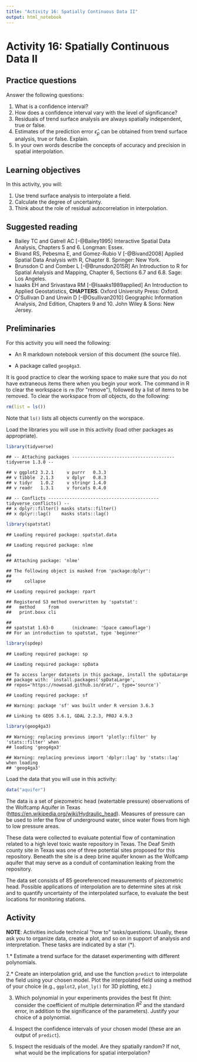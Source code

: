 ```yaml
---
title: "Activity 16: Spatially Continuous Data II"
output: html_notebook
---
```


# Activity 16: Spatially Continuous Data II

## Practice questions

Answer the following questions:

1. What is a confidence interval?
2. How does a confidence interval vary with the level of significance?
3. Residuals of trend surface analysis are always spatially independent, true or false.
4. Estimates of the prediction error $\hat{\epsilon}_p$ can be obtained from trend surface analysis, true or false. Explain.
5. In your own words describe the concepts of accuracy and precision in spatial interpolation.

## Learning objectives

In this activity, you will:

1. Use trend surface analysis to interpolate a field.
2. Calculate the degree of uncertainty.
3. Think about the role of residual autocorrelation in interpolation.

## Suggested reading

- Bailey TC and Gatrell AC [-@Bailey1995] Interactive Spatial Data Analysis, Chapters 5 and 6. Longman: Essex.
- Bivand RS, Pebesma E, and Gomez-Rubio V [-@Bivand2008] Applied Spatial Data Analysis with R, Chapter 8. Springer: New York.
- Brunsdon C and Comber L [-@Brunsdon2015R] An Introduction to R for Spatial Analysis and Mapping, Chapter 6, Sections 6.7 and 6.8. Sage: Los Angeles.
- Isaaks EH and Srivastava RM  [-@Isaaks1989applied] An Introduction to Applied Geostatistics, **CHAPTERS**. Oxford University Press: Oxford.
- O'Sullivan D and Unwin D [-@Osullivan2010] Geographic Information Analysis, 2nd Edition, Chapters 9 and 10. John Wiley & Sons: New Jersey.

## Preliminaries

For this activity you will need the following:

* An R markdown notebook version of this document (the source file).

* A package called `geog4ga3`.

It is good practice to clear the working space to make sure that you do not have extraneous items there when you begin your work. The command in R to clear the workspace is `rm` (for "remove"), followed by a list of items to be removed. To clear the workspace from _all_ objects, do the following:

```r
rm(list = ls())
```

Note that `ls()` lists all objects currently on the worspace.

Load the libraries you will use in this activity (load other packages as appropriate). 

```r
library(tidyverse)
```

```
## -- Attaching packages --------------------------------------- tidyverse 1.3.0 --
```

```
## v ggplot2 3.2.1     v purrr   0.3.3
## v tibble  2.1.3     v dplyr   0.8.3
## v tidyr   1.0.2     v stringr 1.4.0
## v readr   1.3.1     v forcats 0.4.0
```

```
## -- Conflicts ------------------------------------------ tidyverse_conflicts() --
## x dplyr::filter() masks stats::filter()
## x dplyr::lag()    masks stats::lag()
```

```r
library(spatstat)
```

```
## Loading required package: spatstat.data
```

```
## Loading required package: nlme
```

```
## 
## Attaching package: 'nlme'
```

```
## The following object is masked from 'package:dplyr':
## 
##     collapse
```

```
## Loading required package: rpart
```

```
## Registered S3 method overwritten by 'spatstat':
##   method     from
##   print.boxx cli
```

```
## 
## spatstat 1.63-0       (nickname: 'Space camouflage') 
## For an introduction to spatstat, type 'beginner'
```

```r
library(spdep)
```

```
## Loading required package: sp
```

```
## Loading required package: spData
```

```
## To access larger datasets in this package, install the spDataLarge
## package with: `install.packages('spDataLarge',
## repos='https://nowosad.github.io/drat/', type='source')`
```

```
## Loading required package: sf
```

```
## Warning: package 'sf' was built under R version 3.6.3
```

```
## Linking to GEOS 3.6.1, GDAL 2.2.3, PROJ 4.9.3
```

```r
library(geog4ga3)
```

```
## Warning: replacing previous import 'plotly::filter' by 'stats::filter' when
## loading 'geog4ga3'
```

```
## Warning: replacing previous import 'dplyr::lag' by 'stats::lag' when loading
## 'geog4ga3'
```

Load the data that you will use in this activity:

```r
data("aquifer")
```

The data is a set of piezometric head (watertable pressure) observations of the Wolfcamp Aquifer in Texas (https://en.wikipedia.org/wiki/Hydraulic_head). Measures of pressure can be used to infer the flow of underground water, since water flows from high to low pressure areas.

These data were collected to evaluate potential flow of contamination related to a high level toxic waste repository in Texas. The Deaf Smith county site in Texas was one of three potential sites proposed for this repository. Beneath the site is a deep brine aquifer known as the Wolfcamp aquifer that may serve as a conduit of contamination leaking from the repository.

The data set consists of 85 georeferenced measurements of piezometric head. Possible applications of interpolation are to determine sites at risk and to quantify uncertainty of the interpolated surface, to evaluate the best locations for monitoring stations.

## Activity

**NOTE**: Activities include technical "how to" tasks/questions. Usually, these ask you to organize data, create a plot, and so on in support of analysis and interpretation. These tasks are indicated by a star (*).

1.* Estimate a trend surface for the dataset experimenting with different polynomials.

2.* Create an interpolation grid, and use the function `predict` to interpolate the field using your chosen model. Plot the interpolated field using a method of your choice (e.g., `ggplot2`, `plot_ly()` for 3D plotting, etc.)

3. Which polynomial in your experiments provides the best fit (hint: consider the coefficient of multiple determination $R^2$ and the standard error, in addition to the significance of the parameters). Justify your choice of a polynomial.

3. Inspect the confidence intervals of your chosen model (these are an output of `predict`).

4. Inspect the residuals of the model. Are they spatially random? If not, what would be the implications for spatial interpolation?

